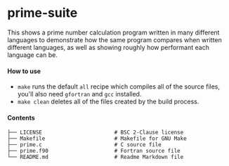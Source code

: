 # prime-suite
This shows a prime number calculation program written in many different languages to demonstrate how the same program compares when written different languages, as well as showing roughly how performant each language can be.

#### How to use
 - `make` runs the default `all` recipe which compiles all of the source files, you'll also need `gfortran` and `gcc` installed.
 - `make clean` deletes all of the files created by the build process.
 
#### Contents
```
├── LICENSE                       # BSC 2-Clause license
├── Makefile                      # Makefile for GNU Make
├── prime.c                       # C source file
├── prime.f90                     # Fortran source file
└── README.md                     # Readme Markdown file
```
